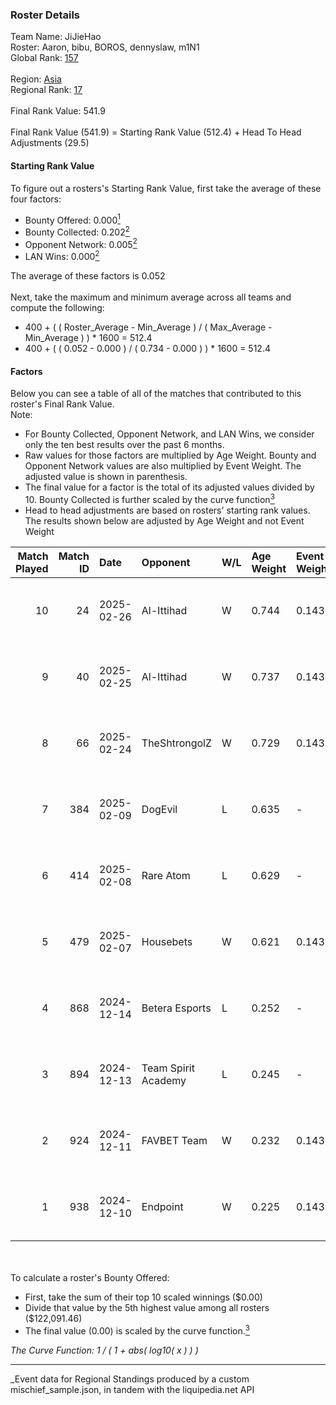 ### Roster Details<br />
Team Name: JiJieHao<br />
Roster: Aaron, bibu, BOROS, dennyslaw, m1N1<br />
Global Rank: [157](../../standings_global_2025_05_05.md)<br />
<br />
Region: [Asia]( ../../standings_asia_2025_05_05.md)<br />
Regional Rank: [17]( ../../standings_asia_2025_05_05.md)<br />
<br />
Final Rank Value:  541.9<br />
<br />
Final Rank Value (541.9) = Starting Rank Value (512.4) + Head To Head Adjustments (29.5)<br />

#### Starting Rank Value<br />
To figure out a rosters's Starting Rank Value, first take the average of these four factors:<br />
- Bounty Offered: 0.000[<sup>1</sup>](#table2)
- Bounty Collected: 0.202[<sup>2</sup>](#table1)
- Opponent Network: 0.005[<sup>2</sup>](#table1)
- LAN Wins: 0.000[<sup>2</sup>](#table1)

The average of these factors is 0.052<br />
<br />
Next, take the maximum and minimum average across all teams and compute the following:<br />
- 400 + ( ( Roster_Average - Min_Average ) / ( Max_Average - Min_Average ) ) * 1600 = 512.4
- 400 + ( ( 0.052 - 0.000 ) / ( 0.734 - 0.000 ) ) * 1600 = 512.4


#### Factors<br />
Below you can see a table of all of the matches that contributed to this roster's Final Rank Value.<br />
Note:<br />

- For Bounty Collected, Opponent Network, and LAN Wins, we consider only the ten best results over the past 6 months.
- Raw values for those factors are multiplied by Age Weight. Bounty and Opponent Network values are also multiplied by Event Weight. The adjusted value is shown in parenthesis.
- The final value for a factor is the total of its adjusted values divided by 10. Bounty Collected is further scaled by the curve function[<sup>3</sup>](#curveFunction)
- Head to head adjustments are based on rosters' starting rank values. The results shown below are adjusted by Age Weight and not Event Weight
<span id="table1"></span><br />


| Match Played | Match ID | Date       | Opponent            | W/L | Age Weight | Event Weight | Bounty Collected | Opponent Network | LAN Wins  | H2H Adj. | Roster                              |
| -: | -: | :- | :- | :- | :- | :- | :- | :- | :- | -: | :- |
|           10 |       24 | 2025-02-26 | Al-Ittihad          | W   | 0.744      | 0.143        | 0.001 (0.000)    | 0.082 (0.009)    | 0 (0.000) |    11.80 | Aaron, bibu, BOROS, dennyslaw, m1N1 |
|            9 |       40 | 2025-02-25 | Al-Ittihad          | W   | 0.737      | 0.143        | 0.001 (0.000)    | 0.082 (0.009)    | 0 (0.000) |    12.23 | Aaron, bibu, BOROS, dennyslaw, m1N1 |
|            8 |       66 | 2025-02-24 | TheShtrongolZ       | W   | 0.729      | 0.143        | 0.000 (0.000)    | 0.000 (0.000)    | 0 (0.000) |     7.89 | Aaron, bibu, BOROS, dennyslaw, m1N1 |
|            7 |      384 | 2025-02-09 | DogEvil             | L   | 0.635      | -            | -                | -                | -         |   -10.46 | Aaron, bibu, dennyslaw, ISSAA, m1N1 |
|            6 |      414 | 2025-02-08 | Rare Atom           | L   | 0.629      | -            | -                | -                | -         |    -3.14 | Aaron, bibu, dennyslaw, ISSAA, m1N1 |
|            5 |      479 | 2025-02-07 | Housebets           | W   | 0.621      | 0.143        | 0.000 (0.000)    | 0.149 (0.013)    | 0 (0.000) |     6.62 | Aaron, bibu, dennyslaw, ISSAA, m1N1 |
|            4 |      868 | 2024-12-14 | Betera Esports      | L   | 0.252      | -            | -                | -                | -         |    -5.28 | Aaron, bibu, dennyslaw, ISSAA, m1N1 |
|            3 |      894 | 2024-12-13 | Team Spirit Academy | L   | 0.245      | -            | -                | -                | -         |    -1.18 | Aaron, bibu, dennyslaw, ISSAA, m1N1 |
|            2 |      924 | 2024-12-11 | FAVBET Team         | W   | 0.232      | 0.143        | 0.021 (0.001)    | 0.364 (0.012)    | 0 (0.000) |     5.82 | Aaron, bibu, dennyslaw, ISSAA, m1N1 |
|            1 |      938 | 2024-12-10 | Endpoint            | W   | 0.225      | 0.143        | 0.005 (0.000)    | 0.083 (0.003)    | 0 (0.000) |     5.19 | Aaron, bibu, dennyslaw, ISSAA, m1N1 |

<br />
<span id="table2"></span><br />
To calculate a roster's Bounty Offered:<br />

- First, take the sum of their top 10 scaled winnings ($0.00)
- Divide that value by the 5th highest value among all rosters ($122,091.46)
- The final value (0.00) is scaled by the curve function.[<sup>3</sup>](#curveFunction)

<span id="curveFunction"></span>_The Curve Function: 1 / ( 1 + abs( log10( x ) ) )_<br />

---
_Event data for Regional Standings produced by a custom mischief_sample.json, in tandem with the liquipedia.net API<br />
